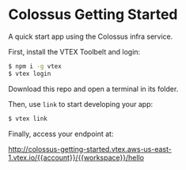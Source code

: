# Colossus Getting Started

A quick start app using the Colossus infra service.

First, install the VTEX Toolbelt and login:

```bash
$ npm i -g vtex
$ vtex login
```

Download this repo and open a terminal in its folder.

Then, use `link` to start developing your app:

```bash
$ vtex link
```

Finally, access your endpoint at:

http://colossus-getting-started.vtex.aws-us-east-1.vtex.io/{{account}}/{{workspace}}/hello
